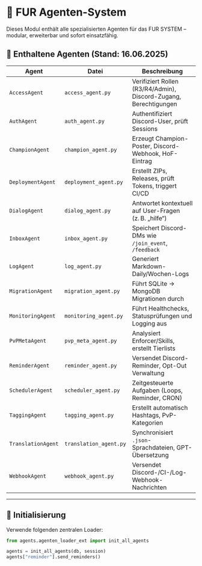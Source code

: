 # 🤖 FUR Agenten-System

Dieses Modul enthält alle spezialisierten Agenten für das FUR SYSTEM – modular, erweiterbar und sofort einsatzfähig.

## 📁 Enthaltene Agenten (Stand: 16.06.2025)

| Agent             | Datei                    | Beschreibung |
|------------------|--------------------------|--------------|
| `AccessAgent`     | `access_agent.py`         | Verifiziert Rollen (R3/R4/Admin), Discord-Zugang, Berechtigungen |
| `AuthAgent`       | `auth_agent.py`           | Authentifiziert Discord-User, prüft Sessions |
| `ChampionAgent`   | `champion_agent.py`       | Erzeugt Champion-Poster, Discord-Webhook, HoF-Eintrag |
| `DeploymentAgent` | `deployment_agent.py`     | Erstellt ZIPs, Releases, prüft Tokens, triggert CI/CD |
| `DialogAgent`     | `dialog_agent.py`         | Antwortet kontextuell auf User-Fragen (z. B. „hilfe“) |
| `InboxAgent`      | `inbox_agent.py`          | Speichert Discord-DMs wie `/join_event`, `/feedback` |
| `LogAgent`        | `log_agent.py`            | Generiert Markdown-Daily/Wochen-Logs |
| `MigrationAgent`  | `migration_agent.py`      | Führt SQLite → MongoDB Migrationen durch |
| `MonitoringAgent` | `monitoring_agent.py`     | Führt Healthchecks, Statusprüfungen und Logging aus |
| `PvPMetaAgent`    | `pvp_meta_agent.py`       | Analysiert Enforcer/Skills, erstellt Tierlists |
| `ReminderAgent`   | `reminder_agent.py`       | Versendet Discord-Reminder, Opt-Out Verwaltung |
| `SchedulerAgent`  | `scheduler_agent.py`      | Zeitgesteuerte Aufgaben (Loops, Reminder, CRON) |
| `TaggingAgent`    | `tagging_agent.py`        | Erstellt automatisch Hashtags, PvP-Kategorien |
| `TranslationAgent`| `translation_agent.py`    | Synchronisiert `.json`-Sprachdateien, GPT-Übersetzung |
| `WebhookAgent`    | `webhook_agent.py`        | Versendet Discord-/CI-/Log-Webhook-Nachrichten |

---

## 🔧 Initialisierung

Verwende folgenden zentralen Loader:

```python
from agents.agenten_loader_ext import init_all_agents

agents = init_all_agents(db, session)
agents["reminder"].send_reminders()
